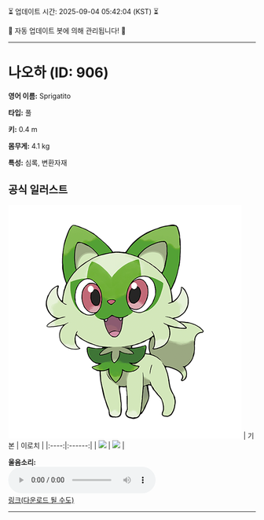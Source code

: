 
⏳ 업데이트 시간: 2025-09-04 05:42:04 (KST) ⏳

🤖 자동 업데이트 봇에 의해 관리됩니다! 🤖

---

# 나오하 (ID: 906)
**영어 이름:** Sprigatito

**타입:** 풀

**키:** 0.4 m

**몸무게:** 4.1 kg

**특성:** 심록, 변환자재

## 공식 일러스트
![](https://raw.githubusercontent.com/PokeAPI/sprites/master/sprites/pokemon/other/official-artwork/906.png)
| 기본 | 이로치 |
|:----:|:------:|
| <img src="http://play.pokemonshowdown.com/sprites/ani/sprigatito.gif" width="200"> | <img src="http://play.pokemonshowdown.com/sprites/ani-shiny/sprigatito.gif" width="200"> |

**울음소리:**<br><audio controls src="https://raw.githubusercontent.com/PokeAPI/cries/main/cries/pokemon/latest/906.ogg"></audio><br> [링크(다운로드 될 수도)](https://raw.githubusercontent.com/PokeAPI/cries/main/cries/pokemon/latest/906.ogg)


---
